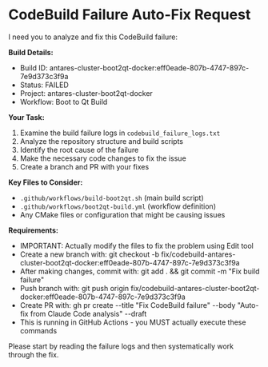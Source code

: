 # CodeBuild Failure Auto-Fix Request

I need you to analyze and fix this CodeBuild failure:

**Build Details:**
- Build ID: antares-cluster-boot2qt-docker:eff0eade-807b-4747-897c-7e9d373c3f9a
- Status: FAILED  
- Project: antares-cluster-boot2qt-docker
- Workflow: Boot to Qt Build

**Your Task:**
1. Examine the build failure logs in `codebuild_failure_logs.txt`
2. Analyze the repository structure and build scripts
3. Identify the root cause of the failure
4. Make the necessary code changes to fix the issue
5. Create a branch and PR with your fixes

**Key Files to Consider:**
- `.github/workflows/build-boot2qt.sh` (main build script)
- `.github/workflows/boot2qt-build.yml` (workflow definition)
- Any CMake files or configuration that might be causing issues

**Requirements:**
- IMPORTANT: Actually modify the files to fix the problem using Edit tool
- Create a new branch with: git checkout -b fix/codebuild-antares-cluster-boot2qt-docker:eff0eade-807b-4747-897c-7e9d373c3f9a
- After making changes, commit with: git add . && git commit -m "Fix build failure"
- Push branch with: git push origin fix/codebuild-antares-cluster-boot2qt-docker:eff0eade-807b-4747-897c-7e9d373c3f9a
- Create PR with: gh pr create --title "Fix CodeBuild failure" --body "Auto-fix from Claude Code analysis" --draft
- This is running in GitHub Actions - you MUST actually execute these commands

Please start by reading the failure logs and then systematically work through the fix.
